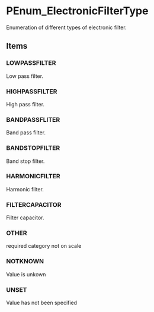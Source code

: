 # PEnum_ElectronicFilterType

Enumeration of different types of electronic filter.<!-- end of definition -->

## Items

### LOWPASSFILTER
Low pass filter.

### HIGHPASSFILTER
High pass filter.

### BANDPASSFLITER
Band pass filter.

### BANDSTOPFILTER
Band stop filter.

### HARMONICFILTER
Harmonic filter.

### FILTERCAPACITOR
Filter capacitor.

### OTHER
required category not on scale

### NOTKNOWN
Value is unkown

### UNSET
Value has not been specified
